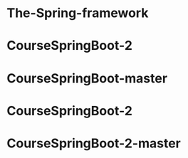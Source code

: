 # The-Spring-framework

# CourseSpringBoot-2
# CourseSpringBoot-master
# CourseSpringBoot-2
# CourseSpringBoot-2-master
